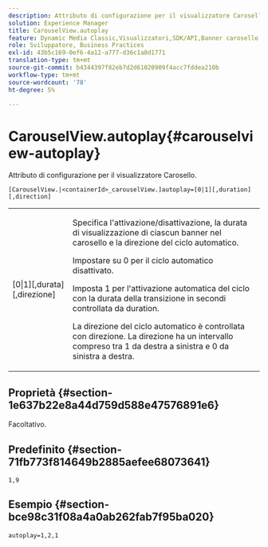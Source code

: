 ```yaml
---
description: Attributo di configurazione per il visualizzatore Carosello.
solution: Experience Manager
title: CarouselView.autoplay
feature: Dynamic Media Classic,Visualizzatori,SDK/API,Banner carosello
role: Sviluppatore, Business Practices
exl-id: 43b5c169-0ef6-4a12-a777-d36c1a8d1771
translation-type: tm+mt
source-git-commit: b4344397f82eb7d2d61020909f4acc7fddea210b
workflow-type: tm+mt
source-wordcount: '78'
ht-degree: 5%

---
```


# CarouselView.autoplay{#carouselview-autoplay}

Attributo di configurazione per il visualizzatore Carosello.

`[CarouselView.|<containerId>_carouselView.]autoplay=[0|1][,duration][,direction]`

<table id="table_441553CD34C94A58A9D7CBF772DEDDB6"> 
 <tbody> 
  <tr> 
   <td colname="col1"> <p> <span class="codeph">[0|1][,durata][,direzione]</span> </p> </td> 
   <td colname="col2"> <p> Specifica l'attivazione/disattivazione, la durata di visualizzazione di ciascun banner nel carosello e la direzione del ciclo automatico. </p> <p>Impostare su <span class="codeph"> 0</span> per il ciclo automatico disattivato. </p> <p>Imposta <span class="codeph"> 1</span> per l'attivazione automatica del ciclo con la durata della transizione in secondi controllata da <span class="codeph"> duration</span>. </p> <p>La direzione del ciclo automatico è controllata con <span class="codeph"> direzione</span>. La <span class="codeph"> direzione</span> ha un intervallo compreso tra <span class="codeph"> 1</span> da destra a sinistra e <span class="codeph"> 0</span> da sinistra a destra. </p> </td> 
  </tr> 
 </tbody> 
</table>

## Proprietà {#section-1e637b22e8a44d759d588e47576891e6}

Facoltativo.

## Predefinito {#section-71fb773f814649b2885aefee68073641}

`1,9`

## Esempio {#section-bce98c31f08a4a0ab262fab7f95ba020}

```
autoplay=1,2,1
```
